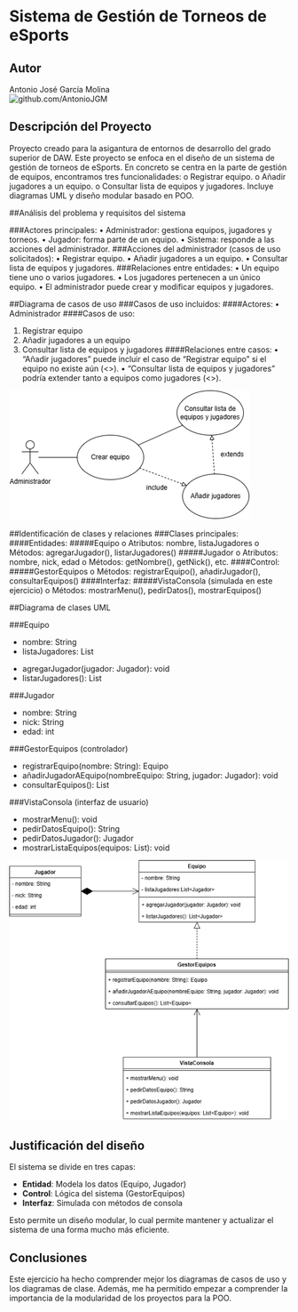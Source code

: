 # Sistema de Gestión de Torneos de eSports

## Autor
Antonio José García Molina  
![github.com/AntonioJGM](https://github.com/AntonioJGM)

## Descripción del Proyecto
Proyecto creado para la asigantura de entornos de desarrollo del grado superior de DAW.
Este proyecto se enfoca en el diseño de un sistema de gestión de torneos de eSports. En concreto se
centra en la parte de gestión de equipos, encontramos tres funcionalidades: 
  o Registrar equipo.
  o Añadir jugadores a un equipo.
  o Consultar lista de equipos y jugadores.
Incluye diagramas UML y diseño modular basado en POO.

##Análisis del problema y requisitos del sistema

###Actores principales:
  •	Administrador: gestiona equipos, jugadores y torneos.
  •	Jugador: forma parte de un equipo.
  •	Sistema: responde a las acciones del administrador.
###Acciones del administrador (casos de uso solicitados):
  •	Registrar equipo.
  •	Añadir jugadores a un equipo.
  •	Consultar lista de equipos y jugadores.
###Relaciones entre entidades:
  •	Un equipo tiene uno o varios jugadores.
  •	Los jugadores pertenecen a un único equipo.
  •	El administrador puede crear y modificar equipos y jugadores.

##Diagrama de casos de uso
###Casos de uso incluidos:
####Actores:
•	Administrador
####Casos de uso:
1.	Registrar equipo
2.	Añadir jugadores a un equipo
3.	Consultar lista de equipos y jugadores
####Relaciones entre casos:
•	“Añadir jugadores” puede incluir el caso de “Registrar equipo” si el equipo no existe aún (<<include>>).
•	“Consultar lista de equipos y jugadores” podría extender tanto a equipos como jugadores (<<extend>>).

![Diagrama de casos de uso](diagrams/casos-uso.png)

##Identificación de clases y relaciones
###Clases principales:
####Entidades:
#####Equipo
  o Atributos: nombre, listaJugadores
  o	Métodos: agregarJugador(), listarJugadores()
#####Jugador
  o	Atributos: nombre, nick, edad
  o	Métodos: getNombre(), getNick(), etc.
####Control:
#####GestorEquipos
  o	Métodos: registrarEquipo(), añadirJugador(), consultarEquipos()
####Interfaz:
#####VistaConsola (simulada en este ejercicio)
  o	Métodos: mostrarMenu(), pedirDatos(), mostrarEquipos()

##Diagrama de clases UML

###Equipo
  - nombre: String
  - listaJugadores: List<Jugador>
  + agregarJugador(jugador: Jugador): void
  + listarJugadores(): List<Jugador>

###Jugador
  - nombre: String
  - nick: String
  - edad: int

###GestorEquipos (controlador)
  + registrarEquipo(nombre: String): Equipo
  + añadirJugadorAEquipo(nombreEquipo: String, jugador: Jugador): void
  + consultarEquipos(): List<Equipo>

###VistaConsola (interfaz de usuario)
  + mostrarMenu(): void
  + pedirDatosEquipo(): String
  + pedirDatosJugador(): Jugador
  + mostrarListaEquipos(equipos: List<Equipo>): void

![Diagrama de clases](diagrams/clases.png)

## Justificación del diseño
El sistema se divide en tres capas:
- **Entidad**: Modela los datos (Equipo, Jugador)
- **Control**: Lógica del sistema (GestorEquipos)
- **Interfaz**: Simulada con métodos de consola

Esto permite un diseño modular, lo cual permite mantener y actualizar el sistema de una forma
mucho más eficiente.

## Conclusiones
Este ejercicio ha hecho comprender mejor los diagramas de casos de uso y los diagramas de clase.
Además, me ha permitido empezar a comprender la importancia de la modularidad de los proyectos para la POO.
